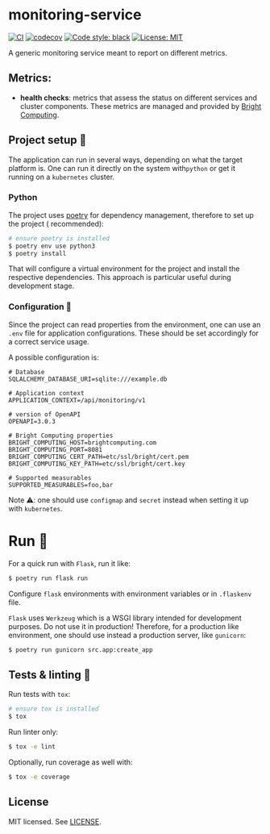 # monitoring-service

[![CI](https://github.com/rena2damas/monitoring-service/actions/workflows/ci.yaml/badge.svg)](https://github.com/rena2damas/monitoring-service/actions/workflows/ci.yaml)
[![codecov](https://codecov.io/gh/rena2damas/monitoring-service/branch/master/graph/badge.svg)](https://app.codecov.io/gh/rena2damas/monitoring-service/branch/master)
[![Code style: black](https://img.shields.io/badge/code%20style-black-000000.svg)](https://github.com/psf/black)
[![License: MIT](https://img.shields.io/badge/License-MIT-yellow.svg)](https://opensource.org/licenses/MIT)

A generic monitoring service meant to report on different metrics.

## Metrics:

* __health checks__: metrics that assess the status on different services and cluster components. These metrics are
  managed and provided by [Bright Computing](https://www.brightcomputing.com/).

## Project setup 🔧

The application can run in several ways, depending on what the target platform is. One can run it directly on the system
with```python``` or get it running on a ```kubernetes``` cluster.

### Python

The project uses [poetry](https://python-poetry.org/) for dependency management, therefore to set up the project (
recommended):

```bash
# ensure poetry is installed
$ poetry env use python3
$ poetry install
```

That will configure a virtual environment for the project and install the respective dependencies. This approach is
particular useful during development stage.

### Configuration 📄

Since the project can read properties from the environment, one can use an ```.env``` file for application
configurations. These should be set accordingly for a correct service usage.

A possible configuration is:

    # Database
    SQLALCHEMY_DATABASE_URI=sqlite:///example.db

    # Application context
    APPLICATION_CONTEXT=/api/monitoring/v1

    # version of OpenAPI
    OPENAPI=3.0.3

    # Bright Computing properties
    BRIGHT_COMPUTING_HOST=brightcomputing.com
    BRIGHT_COMPUTING_PORT=8081
    BRIGHT_COMPUTING_CERT_PATH=etc/ssl/bright/cert.pem
    BRIGHT_COMPUTING_KEY_PATH=etc/ssl/bright/cert.key

    # Supported measurables
    SUPPORTED_MEASURABLES=foo,bar

Note ⚠️: one should use ```configmap``` and ```secret``` instead when setting it up with ```kubernetes```.

# Run 🚀

For a quick run with ```Flask```, run it like:

```bash
$ poetry run flask run
```

Configure ```flask``` environments with environment variables or in ```.flaskenv``` file.

```Flask``` uses ```Werkzeug``` which is a WSGI library intended for development purposes. Do not use it in production!
Therefore, for a production like environment, one should use instead a production server, like ```gunicorn```:

```bash
$ poetry run gunicorn src.app:create_app
```

## Tests & linting 🚥

Run tests with ```tox```:

```bash
# ensure tox is installed
$ tox
```

Run linter only:

```bash
$ tox -e lint
```

Optionally, run coverage as well with:

```bash
$ tox -e coverage
```

## License

MIT licensed. See [LICENSE](LICENSE).
